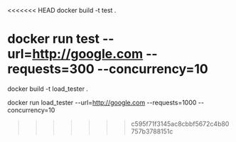 <<<<<<< HEAD
docker build -t test .

docker run test --url=http://google.com --requests=300 --concurrency=10
=======
docker build -t load_tester .

docker run load_tester --url=http://google.com --requests=1000 --concurrency=10
>>>>>>> c595f71f3145ac8cbbf5672c4b80757b3788151c
